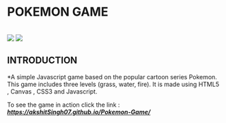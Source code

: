 # POKEMON GAME
<br>

<img  src = "https://github.com/akshitSingh07/Pokemon-Game/tree/master/Levels/start.png" />
<img  src = "https://github.com/akshitSingh07/Pokemon-Game/blob/master/Images/start.png" />

## INTRODUCTION
*A simple Javascript game based on the popular cartoon series Pokemon. This game includes three levels (grass, water, fire).
It is made using HTML5 , Canvas , CSS3 and Javascript.

To see the game in action click the link : 
**_https://akshitSingh07.github.io/Pokemon-Game/_**
